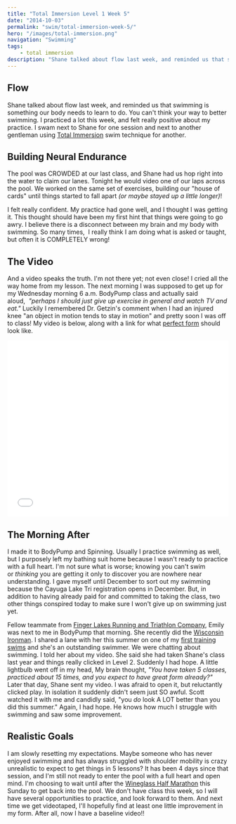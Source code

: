 ```yaml
---
title: "Total Immersion Level 1 Week 5"
date: "2014-10-03"
permalink: "swim/total-immersion-week-5/"
hero: "/images/total-immersion.png"
navigation: "Swimming"
tags:
    - total immersion
description: "Shane talked about flow last week, and reminded us that swimming is something our body needs to learn to do. You can't think your way to better swimming. I practiced a lot this week, and felt really positive about my practice."
---
```


## Flow

Shane talked about flow last week, and reminded us that swimming is something our body needs to learn to do. You can't think your way to better swimming. I practiced a lot this week, and felt really positive about my practice. I swam next to Shane for one session and next to another gentleman using [Total Immersion](http://totalimmersion.net/ "Total Immersion") swim technique for another.

## Building Neural Endurance

The pool was CROWDED at our last class, and Shane had us hop right into the water to claim our lanes. Tonight he would video one of our laps across the pool. We worked on the same set of exercises, building our "house of cards" until things started to fall apart _(or maybe stayed up a little longer)_!

I felt really confident. My practice had gone well, and I thought I was getting it. This thought should have been my first hint that things were going to go awry. I believe there is a disconnect between my brain and my body with swimming. So many times,  I really think I am doing what is asked or taught, but often it is COMPLETELY wrong!

## The Video

And a video speaks the truth. I'm not there yet; not even close! I cried all the way home from my lesson. The next morning I was supposed to get up for my Wednesday morning 6 a.m. BodyPump class and actually said aloud,  _"perhaps I should just give up exercise in general and watch TV and eat."_ Luckily I remembered Dr. Getzin's comment when I had an injured knee "an object in motion tends to stay in motion" and pretty soon I was off to class! My video is below, along with a link for what [perfect form](https://www.youtube.com/watch?v=rJpFVvho0o4&index=1&list=PL32353D4BEDCC8F03 "Total Immersion ") should look like.

<iframe src="//player.vimeo.com/video/107841456" width="100%" height="400" frameborder="0" allowfullscreen="allowfullscreen"></iframe>

## The Morning After

I made it to BodyPump and Spinning. Usually I practice swimming as well, but I purposely left my bathing suit home because I wasn't ready to practice with a full heart. I'm not sure what is worse; knowing you can't swim or _thinking_ you are getting it only to discover you are nowhere near understanding. I gave myself until December to sort out my swimming because the Cayuga Lake Tri registration opens in December. But, in addition to having already paid for and committed to taking the class, two other things conspired today to make sure I won't give up on swimming just yet.

Fellow teammate from [Finger Lakes Running and Triathlon Company](http://www.fingerlakesrunningco.com/ "Finger Lakes Running and Triathlon Company"), Emily was next to me in BodyPump that morning. She recently did the [Wisconsin Ironman](http://www.ironman.com/triathlon/events/americas/ironman/wisconsin.aspx#axzz3F5n1ncqF "Ironman Wisconsin"). I shared a lane with her this summer on one of my [first training swims](/musings/the-power-of-a-team/ "Power of a Team") and she's an outstanding swimmer. We were chatting about swimming. I told her about my video. She said she had taken Shane's class last year and things really clicked in Level 2. Suddenly I had hope. A little lightbulb went off in my head, My brain thought, _"You have taken 5 classes, practiced about 15 times, and you expect to have great form already?"_ Later that day, Shane sent my video. I was afraid to open it, but reluctantly clicked play. In isolation it suddenly didn't seem just SO awful. Scott watched it with me and candidly said, "you _do_ look A LOT better than you did this summer." Again, I had hope. He knows how much I struggle with swimming and saw some improvement.

## Realistic Goals

I am slowly resetting my expectations. Maybe someone who has never enjoyed swimming and has always struggled with shoulder mobility is crazy unrealistic to expect to get things in 5 lessons? It has been 4 days since that session, and I'm still not ready to enter the pool with a full heart and open mind. I'm choosing to wait until after the [Wineglass Half Marathon](http://www.wineglassmarathon.com/ "Wineglass Marathon") this Sunday to get back into the pool. We don't have class this week, so I will have several opportunities to practice, and look forward to them. And next time we get videotaped, I'll hopefully find at least one little improvement in my form. After all, now I have a baseline video!!
